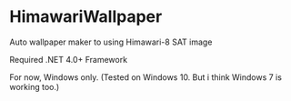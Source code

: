 # HimawariWallpaper
Auto wallpaper maker to using Himawari-8 SAT image

Required .NET 4.0+ Framework

For now, Windows only. (Tested on Windows 10. But i think Windows 7 is working too.)
